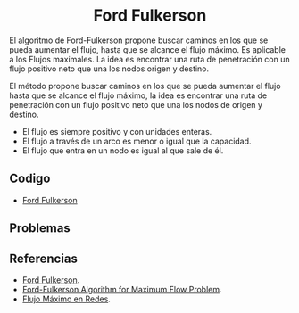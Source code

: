 
<h1 align="center"> Ford Fulkerson </h1>

El algoritmo de Ford-Fulkerson propone buscar caminos en los que se pueda aumentar el flujo, hasta que se alcance el flujo máximo. Es aplicable a los Flujos maximales. La idea es encontrar una ruta de penetración con un flujo positivo neto que una los nodos origen y destino.

El método propone buscar caminos en los que se pueda aumentar el flujo hasta que se alcance el flujo
máximo, la idea es encontrar una  ruta de penetración con un flujo positivo neto que una los nodos de
origen y destino.

* El flujo es siempre positivo y con unidades enteras.
* El flujo a través de un arco es menor o igual que la capacidad.
* El flujo que entra en un nodo es igual al que sale de él.

## Codigo

* [Ford Fulkerson](https://github.com/HugoAlejandro2002/Algoritmos-y-Estructuras-de-Datos/blob/main/Algoritmos/Teoria%20de%20Grafos/Ford_Fulkerson/ford_fulkerson.cpp)

## Problemas

## Referencias 

* [Ford Fulkerson](https://es.wikipedia.org/wiki/Algoritmo_de_Dinic).  
* [Ford-Fulkerson Algorithm for Maximum Flow Problem](https://www.geeksforgeeks.org/ford-fulkerson-algorithm-for-maximum-flow-problem/).
* [Flujo Máximo en Redes](https://www.estadistica.net/IO/Practica-Ford-Fulkerson.pdf).

